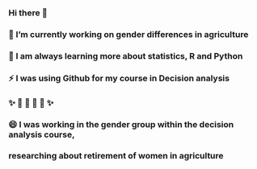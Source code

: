 ### Hi there 👋
### 🔭 I’m currently working on gender differences in agriculture
### 🌱 I am always learning more about statistics, R and Python
### ⚡ I was using Github for my course in Decision analysis 
### ✨ 🚜 🚜 🚜 🚜  ✨
### 😄 I was working in the gender group within the decision analysis course, 
###    researching about retirement of women in agriculture 

<!--
**AlexandraKrause/AlexandraKrause** is a ✨ _special_ ✨ repository because its `README.md` (this file) appears on your GitHub profile.

Here are some ideas to get you started:


- 👯 I’m looking to collaborate on ...
- 🤔 I’m looking for help with ...
- 💬 Ask me about ...
- 📫 How to reach me: ...
- 😄 Pronouns: ...
- ⚡ Fun fact: ...
-->
